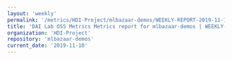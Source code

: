 ```yaml
---
layout: 'weekly'
permalink: '/metrics/HDI-Project/mlbazaar-demos/WEEKLY-REPORT-2019-11-10'
title: 'DAI Lab OSS Metrics Metrics report for mlbazaar-demos | WEEKLY-REPORT-2019-11-10'
organization: 'HDI-Project'
repository: 'mlbazaar-demos'
current_date: '2019-11-10'
---
```

